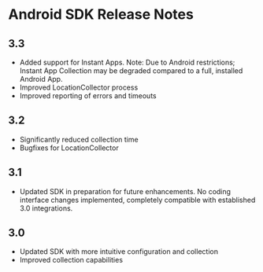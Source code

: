 # Android SDK Release Notes

## 3.3
* Added support for Instant Apps.
Note: Due to Android restrictions; Instant App Collection may be degraded compared to a full, installed Android App.
* Improved LocationCollector process
* Improved reporting of errors and timeouts

## 3.2
* Significantly reduced collection time
* Bugfixes for LocationCollector

## 3.1
* Updated SDK in preparation for future enhancements. No coding interface changes implemented, completely compatible with established 3.0 integrations. 

## 3.0
* Updated SDK with more intuitive configuration and collection
* Improved collection capabilities

